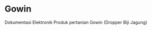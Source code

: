 # Gowin
Dokumentasi Elektronik Produk pertanian Gowin (Dropper Biji Jagung)


<!--stackedit_data:
eyJoaXN0b3J5IjpbMzU5Mjk0Mjk5XX0=
-->